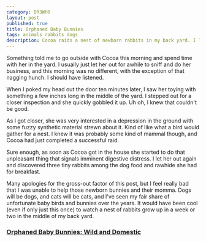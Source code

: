 ```yaml
---
category: DR3WH0
layout: post
published: true
title: Orphaned Baby Bunnies
tags: animals rabbits dogs
description: Cocoa raids a nest of newborn rabbits in my back yard. I lament.
---
```


Something told me to go outside with Cocoa this morning and spend time with her in the yard. I usually just let her out for awhile to sniff and do her business, and this morning was no different, with the exception of that nagging hunch. I should have listened.

When I poked my head out the door ten minutes later, I saw her toying with something a few inches long in the middle of the yard. I stepped out for a closer inspection and she quickly gobbled it up. Uh oh, I knew that couldn't be good.

As I got closer, she was very interested in a depression in the ground with some fuzzy synthetic material strewn about it. Kind of like what a bird would gather for a nest. I knew it was probably some kind of mammal though, and Cocoa had just completed a successful raid.

Sure enough, as soon as Cocoa got in the house she started to do that unpleasant thing that signals imminent digestive distress. I let her out again and discovered three tiny rabbits among the dog food and rawhide she had for breakfast. 

Many apologies for the gross-out factor of this post, but I feel really bad that I was unable to help those newborn bunnies and their momma. Dogs will be dogs, and cats will be cats, and I've seen my fair share of unfortunate baby birds and bunnies over the years. It would have been cool (even if only just this once) to watch a nest of rabbits grow up in a week or two in the middle of my back yard.

### [Orphaned Baby Bunnies: Wild and Domestic](http://rabbit.org/faq-orphaned-baby-bunnies/)